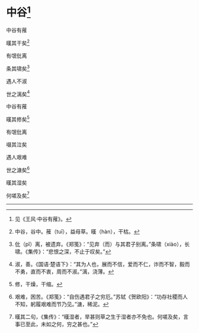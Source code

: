   

# 中谷[^1]

中谷有蓷

暵其干矣[^2]

有氓仳离

条其啸矣[^3]

遇人不淑

世之漓矣[^4]

中谷有蓷

暵其修矣[^5]

有氓仳离

啜其泣矣

遇人艰难

世之溏矣[^6]

暵其湿矣

何嗟及矣[^7]

* * *

[^1]: 见《王风·中谷有蓷》。
[^2]: 中谷，谷中。蓷（tuī），益母草。暵（hàn），干枯。
[^3]: 仳（pǐ）离，被遗弃。《郑笺》：“见弃（而）与其君子别离。”条啸（xiào），长啸。《集传》：“悲恨之深，不止于叹矣。”
[^4]: 淑，善。《国语·楚语下》：“其为人也，展而不信，爱而不仁，诈而不智，毅而不勇，直而不衷，周而不淑。”漓，浇薄。
[^5]: 修，干燥，干缩。
[^6]: 艰难，困苦。《郑笺》：“自伤遇君子之穷厄。”苏轼《贺欧阳》：“功存社稷而人不知，躬履艰难而节乃见。”溏，稀泥。
[^7]: 暵其二句，《集传》：“暵湿者，旱甚则草之生于湿者亦不免也。何嗟及矣，言事已至此，未如之何，穷之甚也。”